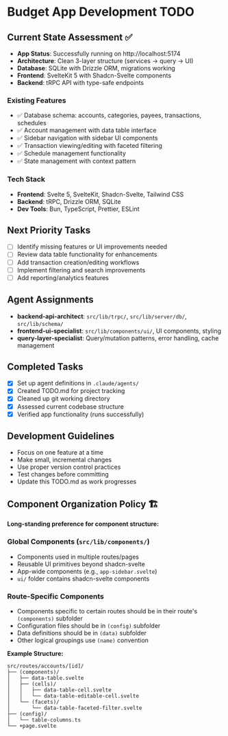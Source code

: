 # Budget App Development TODO

## Current State Assessment ✅
- **App Status**: Successfully running on http://localhost:5174
- **Architecture**: Clean 3-layer structure (services → query → UI)
- **Database**: SQLite with Drizzle ORM, migrations working
- **Frontend**: SvelteKit 5 with Shadcn-Svelte components
- **Backend**: tRPC API with type-safe endpoints

### Existing Features
- ✅ Database schema: accounts, categories, payees, transactions, schedules
- ✅ Account management with data table interface
- ✅ Sidebar navigation with sidebar UI components
- ✅ Transaction viewing/editing with faceted filtering
- ✅ Schedule management functionality
- ✅ State management with context pattern

### Tech Stack
- **Frontend**: Svelte 5, SvelteKit, Shadcn-Svelte, Tailwind CSS
- **Backend**: tRPC, Drizzle ORM, SQLite
- **Dev Tools**: Bun, TypeScript, Prettier, ESLint

## Next Priority Tasks
- [ ] Identify missing features or UI improvements needed
- [ ] Review data table functionality for enhancements
- [ ] Add transaction creation/editing workflows
- [ ] Implement filtering and search improvements
- [ ] Add reporting/analytics features

## Agent Assignments
- **backend-api-architect**: `src/lib/trpc/`, `src/lib/server/db/`, `src/lib/schema/`
- **frontend-ui-specialist**: `src/lib/components/ui/`, UI components, styling
- **query-layer-specialist**: Query/mutation patterns, error handling, cache management

## Completed Tasks
- [x] Set up agent definitions in `.claude/agents/`
- [x] Created TODO.md for project tracking
- [x] Cleaned up git working directory
- [x] Assessed current codebase structure
- [x] Verified app functionality (runs successfully)

## Development Guidelines
- Focus on one feature at a time
- Make small, incremental changes
- Use proper version control practices
- Test changes before committing
- Update this TODO.md as work progresses

## Component Organization Policy 🏗️
**Long-standing preference for component structure:**

### Global Components (`src/lib/components/`)
- Components used in multiple routes/pages
- Reusable UI primitives beyond shadcn-svelte
- App-wide components (e.g., `app-sidebar.svelte`)
- `ui/` folder contains shadcn-svelte components

### Route-Specific Components
- Components specific to certain routes should be in their route's `(components)` subfolder
- Configuration files should be in `(config)` subfolder
- Data definitions should be in `(data)` subfolder
- Other logical groupings use `(name)` convention

**Example Structure:**
```
src/routes/accounts/[id]/
├── (components)/
│   ├── data-table.svelte
│   ├── (cells)/
│   │   ├── data-table-cell.svelte
│   │   └── data-table-editable-cell.svelte
│   └── (facets)/
│       └── data-table-faceted-filter.svelte
├── (config)/
│   └── table-columns.ts
└── +page.svelte
```